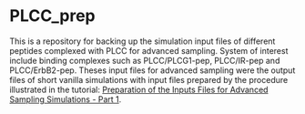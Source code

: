 # PLCC_prep
This is a repository for backing up the simulation input files of different peptides complexed with PLCC for advanced sampling. System of interest include binding complexes such as PLCC/PLCG1-pep, PLCC/IR-pep and PLCC/ErbB2-pep. Theses input files for advanced sampling were the output files of short vanilla simulations with input files prepared by the procedure illustrated in the tutorial: [Preparation of the Inputs Files for Advanced Sampling Simulations - Part 1](https://hackmd.io/@WeiTseHsu/BJF0tBizU).
